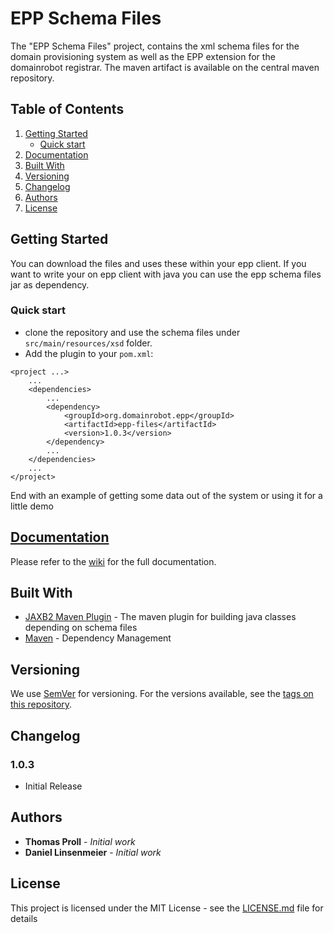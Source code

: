 # EPP Schema Files 

The "EPP Schema Files" project, contains the xml schema files for the domain provisioning system as well as the EPP extension for the domainrobot registrar. 
The maven artifact is available on the central maven repository.

## Table of Contents
1. [Getting Started](#getting-started)
   * [Quick start](#quick-start)
2. [Documentation](#documentation)
3. [Built With](#built-with)
4. [Versioning](#versioning)
5. [Changelog](#changelog)
6. [Authors](#authors) 
7. [License](#licence)


## Getting Started

You can download the files and uses these within your epp client. If you want to write your on epp client with java you can use the epp schema files jar as dependency.


### Quick start

* clone the repository and use the schema files under `src/main/resources/xsd` folder.
* Add the plugin to your `pom.xml`:

```
<project ...>
	...
	<dependencies>
		...
		<dependency>
			<groupId>org.domainrobot.epp</groupId>
			<artifactId>epp-files</artifactId>
			<version>1.0.3</version>
		</dependency>
		...
	</dependencies>
	...
</project>
```


End with an example of getting some data out of the system or using it for a little demo

## [Documentation](https://help.internetx.com/epp) ##

Please refer to the [wiki](https://en.help.internetx.com/display/APIEN/EPP) for the full documentation.

## Built With

* [JAXB2 Maven Plugin](https://github.com/highsource/maven-jaxb2-plugin ) - The maven plugin for building java classes depending on schema files
* [Maven](https://maven.apache.org/) - Dependency Management


## Versioning

We use [SemVer](http://semver.org/) for versioning. For the versions available, see the [tags on this repository](https://github.com/your/project/tags). 

## Changelog

### 1.0.3
* Initial Release

## Authors

* **Thomas Proll** - *Initial work*
* **Daniel Linsenmeier** - *Initial work*


## License

This project is licensed under the MIT License - see the [LICENSE.md](LICENSE.md) file for details


